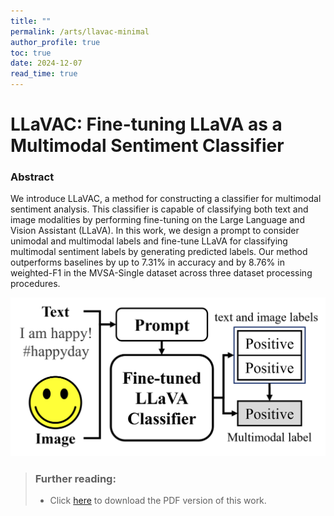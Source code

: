 ```yaml
---
title: ""
permalink: /arts/llavac-minimal
author_profile: true
toc: true
date: 2024-12-07
read_time: true
---
```


# LLaVAC: Fine-tuning LLaVA as a Multimodal Sentiment Classifier

### Abstract
We introduce LLaVAC, a method for constructing a classifier for multimodal sentiment analysis. This classifier is capable of classifying both text and image modalities by performing fine-tuning on the Large Language and Vision Assistant (LLaVA). In this work, we design a prompt to consider unimodal and multimodal labels and fine-tune LLaVA for classifying multimodal sentiment labels by generating predicted labels. Our method outperforms baselines by up to 7.31% in accuracy and by 8.76% in weighted-F1 in the MVSA-Single dataset across three dataset processing procedures.

![llavac-model-figure](/assets/files/arts/lmm-classifier/llavac-model-figure.png)
> ### Further reading:
> - Click [here](/assets/files/arts/lmm-classifier/arts-lmm-classifier.pdf) to download the PDF version of this work.